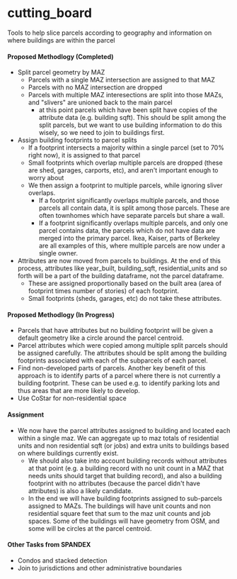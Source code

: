 # cutting_board
Tools to help slice parcels according to geography and information on where buildings are within the parcel

#### Proposed Methodlogy (Completed)

* Split parcel geometry by MAZ
  * Parcels with a single MAZ intersection are assigned to that MAZ
  * Parcels with no MAZ intersection are dropped
  * Parcels with multiple MAZ interesections are split into those MAZs, and "slivers" are unioned back to the main parcel
    * at this point parcels which have been split have copies of the attribute data (e.g. building sqft).  This should be split among the split parcels, but we want to use building information to do this wisely, so we need to join to buildings first.
* Assign building footprints to parcel splits
  * If a footprint intersects a majority within a single parcel (set to 70% right now), it is assigned to that parcel
  * Small footprints which overlap multiple parcels are dropped (these are shed, garages, carports, etc), and aren't important enough to worry about
  * We then assign a footprint to multiple parcels, while ignoring sliver overlaps.
    * If a footprint significantly overlaps multiple parcels, and those parcels all contain data, it is split among those parcels.  These are often townhomes which have separate parcels but share a wall.
    * If a footprint significantly overlaps multiple parcels, and only one parcel contains data, the parcels which do not have data are merged into the primary parcel.  Ikea, Kaiser, parts of Berkeley are all examples of this, where multiple parcels are now under a single owner.    
* Attributes are now moved from parcels to buildings.  At the end of this process, attributes like year_built, building_sqft, residential_units and so forth will be a part of the building dataframe, not the parcel dataframe.
  * These are assigned proportionally based on the built area (area of footprint times number of stories) of each footprint.
  * Small footprints (sheds, garages, etc) do not take these attributes.


#### Proposed Methodlogy (In Progress)

* Parcels that have attributes but no building footprint will be given a default geometry like a circle around the parcel centroid.
* Parcel attributes which were copied among multiple split parcels should be assigned carefully.  The attributes should be split among the building footprints associated with each of the subparcels of each parcel.
* Find non-developed parts of parcels.  Another key benefit of this approach is to identify parts of a parcel where there is not currently a building footprint.  These can be used e.g. to identify parking lots and thus areas that are more likely to develop.
* Use CoStar for non-residential space

#### Assignment

* We now have the parcel attributes assigned to building and located each within a single maz.  We can aggregate up to maz totals of residential units and non residential sqft (or jobs) and extra units to buildings based on where buildings currently exist.
  * We should also take into account building records without attributes at that point (e.g. a building record with no unit count in a MAZ that needs units should target that building record), and also a building footprint with no attributes (because the parcel didn't have attributes) is also a likely candidate.
  * In the end we will have building footprints assigned to sub-parcels assigned to MAZs.  The buildings will have unit counts and non residential square feet that sum to the maz unit counts and job spaces.  Some of the buildings will have geometry from OSM, and some will be circles at the parcel centroid.

#### Other Tasks from SPANDEX

* Condos and stacked detection
* Join to jurisdictions and other administrative boundaries
